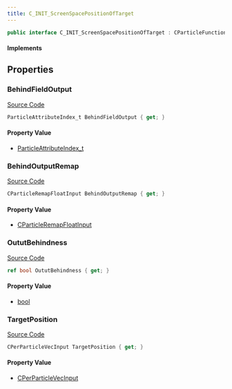 ```yaml
---
title: C_INIT_ScreenSpacePositionOfTarget
---
```


```csharp
public interface C_INIT_ScreenSpacePositionOfTarget : CParticleFunctionInitializer, CParticleFunction, ISchemaClass<CParticleFunction>, ISchemaClass<CParticleFunctionInitializer>, ISchemaClass<C_INIT_ScreenSpacePositionOfTarget>, ISchemaField, ISchemaClass, INativeHandle
```

#### Implements

## Properties

### BehindFieldOutput

[Source Code](https://github.com/swiftly-solution/swiftlys2/blob/beta/managed/src/SwiftlyS2.Generated/Schemas/Interfaces/C_INIT_ScreenSpacePositionOfTarget.cs#L20)

```csharp
ParticleAttributeIndex_t BehindFieldOutput { get; }
```

#### Property Value

- [ParticleAttributeIndex_t](/docs/api/shared/schemadefinitions/particleattributeindex_t)

### BehindOutputRemap

[Source Code](https://github.com/swiftly-solution/swiftlys2/blob/beta/managed/src/SwiftlyS2.Generated/Schemas/Interfaces/C_INIT_ScreenSpacePositionOfTarget.cs#L22)

```csharp
CParticleRemapFloatInput BehindOutputRemap { get; }
```

#### Property Value

- [CParticleRemapFloatInput](/docs/api/shared/schemadefinitions/cparticleremapfloatinput)

### OututBehindness

[Source Code](https://github.com/swiftly-solution/swiftlys2/blob/beta/managed/src/SwiftlyS2.Generated/Schemas/Interfaces/C_INIT_ScreenSpacePositionOfTarget.cs#L18)

```csharp
ref bool OututBehindness { get; }
```

#### Property Value

- [bool](https://learn.microsoft.com/dotnet/api/system.boolean)

### TargetPosition

[Source Code](https://github.com/swiftly-solution/swiftlys2/blob/beta/managed/src/SwiftlyS2.Generated/Schemas/Interfaces/C_INIT_ScreenSpacePositionOfTarget.cs#L16)

```csharp
CPerParticleVecInput TargetPosition { get; }
```

#### Property Value

- [CPerParticleVecInput](/docs/api/shared/schemadefinitions/cperparticlevecinput)

